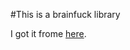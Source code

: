 #This is a brainfuck library

I got it frome [here](http://www.findbestopensource.com/product/bf-javascript).
